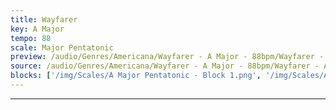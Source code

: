 ```yaml
---
title: Wayfarer
key: A Major
tempo: 88
scale: Major Pentatonic
preview: /audio/Genres/Americana/Wayfarer - A Major - 88bpm/Wayfarer - Amaj - 88bpm SAMPLE.mp3
source: /audio/Genres/Americana/Wayfarer - A Major - 88bpm/Wayfarer - Amaj - 88bpm.wav
blocks: ['/img/Scales/A Major Pentatonic - Block 1.png', '/img/Scales/A Major Pentatonic - Block 2.png','/img/Scales/A Major Pentatonic - Block 3.png','/img/Scales/A Major Pentatonic - Block 4.png','/img/Scales/A Major Pentatonic - Block 5.png']
---
```

---